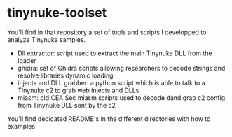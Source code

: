 # tinynuke-toolset

You'll find in that repository a set of tools and scripts I developped to analyze Tinynuke samples.

* Dll extractor: script used to extract the main Tinynuke DLL from the loader
* ghidra: set of Ghidra scripts allowing researchers to decode strings and resolve libraries dynamic loading
* injects and DLL grabber: a python script which is able to talk to a Tinynuke c2 to grab web injects and DLLs
* miasm: old CEA Sec miasm scripts used to decode dand grab c2 config from Tinynuke DLL sent by the c2

You'll find dedicated README's in the different directories with how to examples